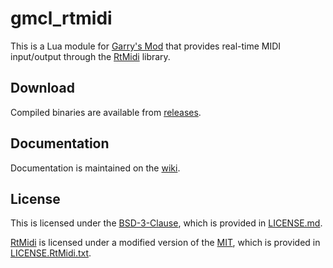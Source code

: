 # gmcl_rtmidi

This is a Lua module for [Garry's Mod](https://gmod.facepunch.com/) that provides real-time MIDI input/output through the [RtMidi](https://www.music.mcgill.ca/~gary/rtmidi/) library.

## Download

Compiled binaries are available from [releases](https://github.com/drincoxyz/gmcl_rtmidi/releases).

## Documentation

Documentation is maintained on the [wiki](https://github.com/drincoxyz/gmcl_rtmidi/wiki).

## License

This is licensed under the [BSD-3-Clause](https://spdx.org/licenses/BSD-3-Clause.html), which is provided in [LICENSE.md](LICENSE.md).

[RtMidi](https://www.music.mcgill.ca/~gary/rtmidi/) is licensed under a modified version of the [MIT](https://spdx.org/licenses/MIT.html), which is provided in [LICENSE.RtMidi.txt](LICENSE.RtMidi.txt).